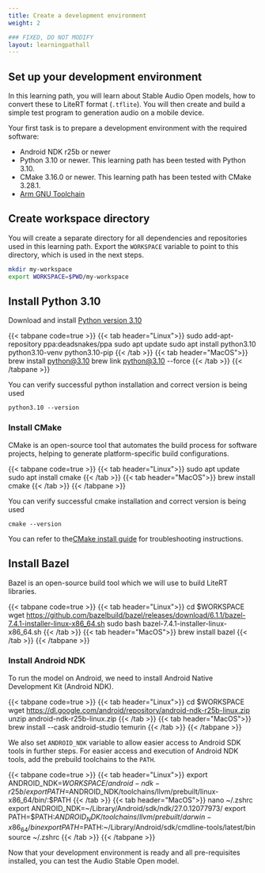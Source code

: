 ```yaml
---
title: Create a development environment
weight: 2

### FIXED, DO NOT MODIFY
layout: learningpathall
---
```


## Set up your development environment

In this learning path, you will learn about Stable Audio Open models, how to convert these to LiteRT format (`.tflite`). You will then create and build a simple test program to generation audio on a mobile device.

Your first task is to prepare a development environment with the required software:

- Android NDK r25b or newer
- Python 3.10 or newer. This learning path has been tested with Python 3.10.
- CMake 3.16.0 or newer. This learning path has been tested with CMake 3.28.1.
- [Arm GNU Toolchain](/install-guides/gcc/arm-gnu)

## Create workspace directory

You will create a separate directory for all dependencies and repositories used in this learning path. Export the `WORKSPACE` variable to point to this directory, which is used in the next steps.

```bash
mkdir my-workspace
export WORKSPACE=$PWD/my-workspace
```

## Install Python 3.10

Download and install [Python version 3.10](https://www.python.org/downloads/release/python-3100/)

{{< tabpane code=true >}}
  {{< tab header="Linux">}}
sudo add-apt-repository ppa:deadsnakes/ppa
sudo apt update
sudo apt install python3.10 python3.10-venv python3.10-pip
  {{< /tab >}}
  {{< tab header="MacOS">}}
brew install python@3.10
brew link python@3.10 --force
  {{< /tab >}}
{{< /tabpane >}}

You can verify successful python installation and correct version is being used

```console
python3.10 --version
```

### Install CMake

CMake is an open-source tool that automates the build process for software projects, helping to generate platform-specific build configurations.

{{< tabpane code=true >}}
  {{< tab header="Linux">}}
sudo apt update
sudo apt install cmake
  {{< /tab >}}
  {{< tab header="MacOS">}}
brew install cmake
  {{< /tab >}}
{{< /tabpane >}}

You can verify successful cmake installation and correct version is being used
```console
cmake --version
```

You can refer to the[CMake install guide](/install-guides/cmake/) for troubleshooting instructions.

## Install Bazel

Bazel is an open-source build tool which we will use to build LiteRT libraries.

{{< tabpane code=true >}}
  {{< tab header="Linux">}}
cd $WORKSPACE
wget https://github.com/bazelbuild/bazel/releases/download/6.1.1/bazel-7.4.1-installer-linux-x86_64.sh
sudo bash bazel-7.4.1-installer-linux-x86_64.sh
  {{< /tab >}}
  {{< tab header="MacOS">}}
brew install bazel
  {{< /tab >}}
{{< /tabpane >}}

### Install Android NDK

To run the model on Android, we need to install Android Native Development Kit (Android NDK).

{{< tabpane code=true >}}
  {{< tab header="Linux">}}
cd $WORKSPACE
wget https://dl.google.com/android/repository/android-ndk-r25b-linux.zip
unzip android-ndk-r25b-linux.zip
  {{< /tab >}}
  {{< tab header="MacOS">}}
brew install --cask android-studio temurin
  {{< /tab >}}
{{< /tabpane >}}

We also set `ANDROID_NDK` variable to allow easier access to Android SDK tools in further steps.
For easier access and execution of Android NDK tools, add the prebuild toolchains to the `PATH`.

{{< tabpane code=true >}}
  {{< tab header="Linux">}}
export ANDROID_NDK=$WORKSPACE/android-ndk-r25b/
export PATH=$ANDROID_NDK/toolchains/llvm/prebuilt/linux-x86_64/bin/:$PATH
  {{< /tab >}}
  {{< tab header="MacOS">}}
nano ~/.zshrc
export ANDROID_NDK=~/Library/Android/sdk/ndk/27.0.12077973/
export PATH=$PATH:$ANDROID_NDK/toolchains/llvm/prebuilt/darwin-x86_64/bin
export PATH=$PATH:~/Library/Android/sdk/cmdline-tools/latest/bin
source ~/.zshrc
  {{< /tab >}}
{{< /tabpane >}}

Now that your development environment is ready and all pre-requisites installed, you can test the Audio Stable Open model.
